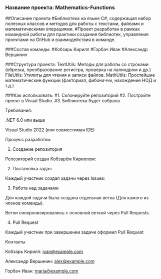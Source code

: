 ### Название проекта: Mathematics-Functions
##Описание проекта
#Библиотека на языке C#, содержащая набор полезных классов и методов для работы с текстами, файлами и математическими операциями.
#Проект разработан в рамках командной работы для практики создания библиотек, управления проектами на GitHub и взаимодействия в команде.

###Состав команды:
#Кобзарь Кирилл
#Горбач Иван
#Александр Вершинин

###Структура проекта:
TextUtils: Методы для работы со строками (обрезка, преобразование регистра, проверка на палиндром и др.)
FileUtils: Утилиты для чтения и записи файлов.
MathUtils: Простейшие математические функции (факториал, фибоначчи, нахождение НОД и т.д.)


###Как использовать:
#1. Склонируйте репозиторий
#2. Постройте проект в Visual Studio.
#3. Библиотека будет собрана

Требования:

.NET 6.0 или выше

Visual Studio 2022 (или совместимая IDE)

Процесс разработки:

1. Создание репозитория

Репозиторий создан Кобзарём Кириллом:

2. Постановка задач

Каждый участник создал задачи через Issues:

3. Работа над задачами

Для каждой задачи была создана отдельная ветка (Для кажого из членов команды).

Ветки синхронизировались с основной веткой через Pull Requests.

4. Pull Request

Каждый участник при завершении задачи оформил Pull Request

Контакты

Кобзарь Кирилл: ivan@example.com

Александр Вершинин: alex@example.com

Горбач Иван: maria@example.com
